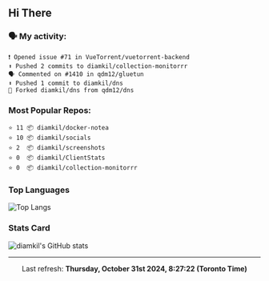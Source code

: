 ## Hi There

### 🗣 My activity:

```
❗️ Opened issue #71 in VueTorrent/vuetorrent-backend
⬆️ Pushed 2 commits to diamkil/collection-monitorrr
🗣 Commented on #1410 in qdm12/gluetun
⬆️ Pushed 1 commit to diamkil/dns
🍴 Forked diamkil/dns from qdm12/dns
```

### Most Popular Repos:

```
⭐️ 11 📦 diamkil/docker-notea
⭐️ 10 📦 diamkil/socials
⭐️ 2  📦 diamkil/screenshots
⭐️ 0  📦 diamkil/ClientStats
⭐️ 0  📦 diamkil/collection-monitorrr
```

### Top Languages

![Top Langs](https://github-readme-stats.vercel.app/api/top-langs/?username=diamkil&layout=compact&langs_count=10)

### Stats Card

![diamkil's GitHub stats](https://github-readme-stats.vercel.app/api?username=diamkil&count_private=true&show_icons=true)

---

<p align="center">
  Last refresh: 
  <b>Thursday, October 31st 2024, 8:27:22 (Toronto Time)</b>
</p>
